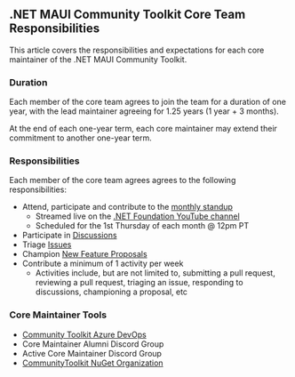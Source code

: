 ## .NET MAUI Community Toolkit Core Team Responsibilities

This article covers the responsibilities and expectations for each core maintainer of the .NET MAUI Community Toolkit. 

### Duration

Each member of the core team agrees to join the team for a duration of one year, with the lead maintainer agreeing for 1.25 years (1 year + 3 months). 

At the end of each one-year term, each core maintainer may extend their commitment to another one-year term.

### Responsibilities 

Each member of the core team agrees agrees to the following responsibilities:
- Attend, participate and contribute to the [monthly standup](https://www.youtube.com/watch?v=0ZBh2Hl54ZY)
  - Streamed live on the [.NET Foundation YouTube channel](https://www.youtube.com/channel/UCiaZbznpWV1o-KLxj8zqR6A)
  - Scheduled for the 1st Thursday of each month @ 12pm PT
- Participate in [Discussions](https://github.com/CommunityToolkit/Maui/discussions)
- Triage [Issues](https://github.com/CommunityToolkit/Maui/issues)
- Champion [New Feature Proposals](https://github.com/CommunityToolkit/Maui/projects/1)
- Contribute a minimum of 1 activity per week
  - Activities include, but are not limited to, submitting a pull request, reviewing a pull request, triaging an issue, responding to discussions, championing a proposal, etc

### Core Maintainer Tools
- [Community Toolkit Azure DevOps](https://dev.azure.com/dotnet/CommunityToolkit)
- Core Maintainer Alumni Discord Group
- Active Core Maintainer Discord Group
- [CommunityToolkit NuGet Organization](https://www.nuget.org/profiles/Microsoft.Toolkit)